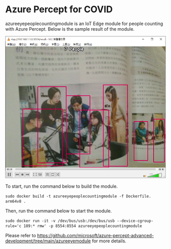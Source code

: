 # Azure Percept for COVID
azureeyepeoplecountingmodule is an IoT Edge module for people counting with Azure Percept. Below is the sample result of the module.

![](sample.png)

To start, run the command below to build the module.

```
sudo docker build -t azureeyepeoplecountingmodule -f Dockerfile.
arm64v8 .
```

Then, run the command below to start the module.

```
sudo docker run -it -v /dev/bus/usb:/dev/bus/usb --device-cgroup-rule='c 189:* rmw' -p 8554:8554 azureeyepeoplecountingmodule
```

Please refer to https://github.com/microsoft/azure-percept-advanced-development/tree/main/azureeyemodule for more details.